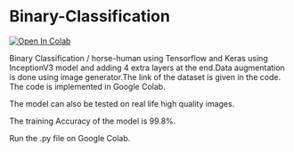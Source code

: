 # Binary-Classification

[![Open In Colab](https://colab.research.google.com/assets/colab-badge.svg)](https://colab.research.google.com/drive/1QgRcJAfrADRVsUXsPWqvN5M6a386INhX)

Binary Classification / horse-human using Tensorflow and Keras using InceptionV3 model and adding 4 extra layers at the end.Data augmentation is done using image generator.The link of the dataset is given in the code.
The code is implemented in Google Colab.

The model can also be tested on real life high quality images.

The training Accuracy of the model is 99.8%.

Run the .py file on Google Colab.

